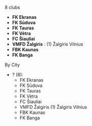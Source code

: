 8 clubs

- **FK Ekranas**
- **FK Sūduva**
- **FK Tauras**
- **FK Vėtra**
- **FC Šiauliai**
- **VMFD Žalgiris** : (1) Žalgiris Vilnius
- **FBK Kaunas**
- **FK Banga**




By City

- ? (8): 
  - FK Ekranas 
  - FK Sūduva 
  - FK Tauras 
  - FK Vėtra 
  - FC Šiauliai 
  - VMFD Žalgiris  (1) Žalgiris Vilnius
  - FBK Kaunas 
  - FK Banga 



